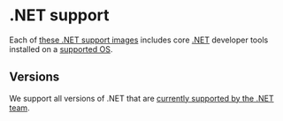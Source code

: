 # .NET support

Each of [these .NET support images](https://github.com/orgs/itopia-inc/packages?tab=packages&repo_name=spaces-images&q=.NET)
includes core [.NET](https://dotnet.microsoft.com/en-us/) developer tools
installed on a [supported OS](https://github.com/itopia-inc/spaces-base-images/).

## Versions

We support all versions of .NET that are
[currently supported by the .NET team](https://docs.microsoft.com/en-us/dotnet/core/install/linux).
